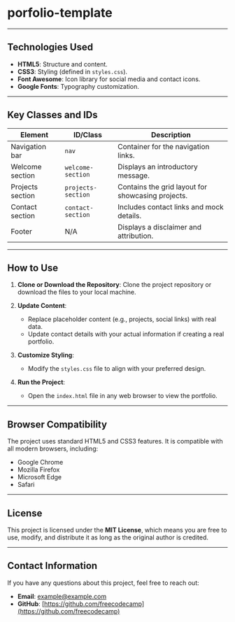 # porfolio-template

---

## Technologies Used

- **HTML5**: Structure and content.
- **CSS3**: Styling (defined in `styles.css`).
- **Font Awesome**: Icon library for social media and contact icons.
- **Google Fonts**: Typography customization.

---

## Key Classes and IDs

| **Element**         | **ID/Class**       | **Description**                                      |
|----------------------|--------------------|------------------------------------------------------|
| Navigation bar       | `nav`             | Container for the navigation links.                 |
| Welcome section      | `welcome-section` | Displays an introductory message.                   |
| Projects section     | `projects-section`| Contains the grid layout for showcasing projects.   |
| Contact section      | `contact-section` | Includes contact links and mock details.            |
| Footer               | N/A               | Displays a disclaimer and attribution.              |

---

## How to Use

1. **Clone or Download the Repository**:
   Clone the project repository or download the files to your local machine.

2. **Update Content**:
   - Replace placeholder content (e.g., projects, social links) with real data.
   - Update contact details with your actual information if creating a real portfolio.

3. **Customize Styling**:
   - Modify the `styles.css` file to align with your preferred design.

4. **Run the Project**:
   - Open the `index.html` file in any web browser to view the portfolio.

---

## Browser Compatibility

The project uses standard HTML5 and CSS3 features. It is compatible with all modern browsers, including:
- Google Chrome
- Mozilla Firefox
- Microsoft Edge
- Safari

---

## License

This project is licensed under the **MIT License**, which means you are free to use, modify, and distribute it as long as the original author is credited.

---

## Contact Information

If you have any questions about this project, feel free to reach out:
- **Email**: [example@example.com](mailto:example@example.com)
- **GitHub**: [https://github.com/freecodecamp](https://github.com/freecodecamp)
